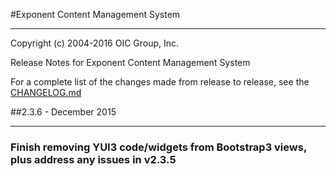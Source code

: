 #Exponent Content Management System

----------

Copyright (c) 2004-2016 OIC Group, Inc.

Release Notes for Exponent Content Management System

For a complete list of the changes made from release to release, see the [CHANGELOG.md](CHANGELOG.md)

##2.3.6 - December 2015

----------

### Finish removing YUI3 code/widgets from Bootstrap3 views, plus address any issues in v2.3.5
